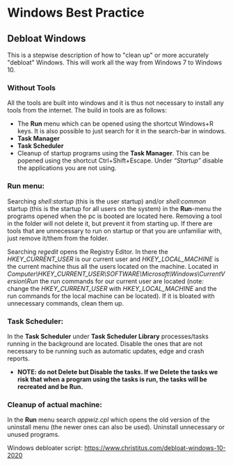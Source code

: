 # Windows Best Practice

## Debloat Windows

This is a stepwise description of how to "clean up" or more accurately "debloat" Windows. This will work all the way from Windows 7 to Windows 10.

### Without Tools

All the tools are built into windows and it is thus not necessary to install any tools from the internet. The build in tools are as follows:

- The <strong>Run</strong> menu which can be opened using the shortcut Windows+R keys. It is also possible to just search for it in the search-bar in windows.
- <strong>Task Manager</strong>
- <strong>Task Scheduler</strong>
- Cleanup of startup programs using the <strong>Task Manager</strong>. This can be popened using the shortcut Ctrl+Shift+Escape. Under <em>“Startup”</em> disable the applications you are not using.

### Run menu:

Searching <em>shell:startup</em> (this is the user startup) and/or <em>shell:common</em> startup (this is the startup for all users on the system) in the <strong>Run</strong>-menu the programs opened when the pc is booted are located here. Removing a tool in the folder will not delete it, but prevent it from starting up. If there are tools that are unnecessary to run on startup or that you are unfamiliar with, just remove it/them from the folder.

Searching <em>regedit</em> opens the Registry Editor. In there the <em>HKEY_CURRENT_USER</em> is our current user and <em>HKEY_LOCAL_MACHINE</em> is the current machine thus all the users located on the machine. Located in <em>Computer\HKEY_CURRENT_USER\SOFTWARE\Microsoft\Windows\CurrentVersion\Run</em> the run commands for our current user are located (note: change the <em>HKEY_CURRENT_USER</em> with <em>HKEY_LOCAL_MACHINE</em> and the run commands for the local machine can be located). If it is bloated with unnecessary commands, clean them up.

### Task Scheduler:

In the <strong>Task Scheduler</strong> under <strong>Task Scheduler Library</strong> processes/tasks running in the background are located. Disable the ones that are not necessary to be running such as automatic updates, edge and crash reports.

- <strong>NOTE: do not Delete but Disable the tasks. If we Delete the tasks we risk that when a program using the tasks is run, the tasks will be recreated and be Run.</strong>

### Cleanup of actual machine:

In the <strong>Run</strong> menu search <em>appwiz.cpl</em> which opens the old version of the uninstall menu (the newer ones can also be used). Uninstall unnecessary or unused programs.

Windows debloater script:
https://www.christitus.com/debloat-windows-10-2020
